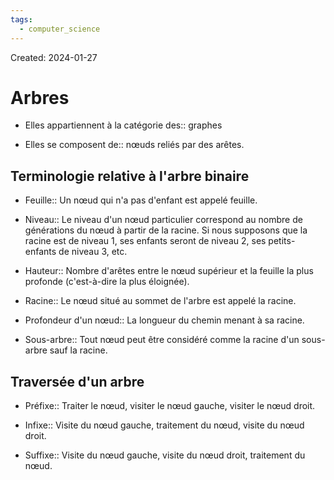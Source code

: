 ```yaml
---
tags:
  - computer_science
---
```

Created: 2024-01-27

# Arbres
- Elles appartiennent à la catégorie des:: graphes
<!--SR:!2024-03-31,38,250-->
- Elles se composent de:: nœuds reliés par des arêtes.
<!--SR:!2024-04-07,44,250-->

## Terminologie relative à l'arbre binaire
- Feuille:: Un nœud qui n'a pas d'enfant est appelé feuille.
<!--SR:!2024-03-10,29,270-->
- Niveau:: Le niveau d'un nœud particulier correspond au nombre de générations du nœud à partir de la racine. Si nous supposons que la racine est de niveau 1, ses enfants seront de niveau 2, ses petits-enfants de niveau 3, etc.
<!--SR:!2024-04-09,44,250-->
- Hauteur:: Nombre d'arêtes entre le nœud supérieur et la feuille la plus profonde (c'est-à-dire la plus éloignée).
<!--SR:!2024-02-28,17,230-->
- Racine:: Le nœud situé au sommet de l'arbre est appelé la racine.
<!--SR:!2024-03-13,31,270-->
- Profondeur d'un nœud:: La longueur du chemin menant à sa racine.
<!--SR:!2024-04-13,47,250-->
- Sous-arbre:: Tout nœud peut être considéré comme la racine d'un sous-arbre sauf la racine.
<!--SR:!2024-03-04,24,250-->

## Traversée d'un arbre
- Préfixe:: Traiter le nœud, visiter le nœud gauche, visiter le nœud droit.
<!--SR:!2024-03-24,34,250-->
- Infixe:: Visite du nœud gauche, traitement du nœud, visite du nœud droit.
<!--SR:!2024-04-08,44,250-->
- Suffixe:: Visite du nœud gauche, visite du nœud droit, traitement du nœud.
<!--SR:!2024-04-04,42,250-->